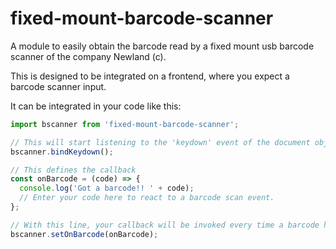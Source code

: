 # fixed-mount-barcode-scanner

A module to easily obtain the barcode read by a fixed mount usb barcode scanner of the company Newland (c).

This is designed to be integrated on a frontend, where you expect a barcode scanner input.

It can be integrated in your code like this:

```js
import bscanner from 'fixed-mount-barcode-scanner';

// This will start listening to the 'keydown' event of the document object.
bscanner.bindKeydown(); 

// This defines the callback 
const onBarcode = (code) => {
  console.log('Got a barcode!! ' + code);
  // Enter your code here to react to a barcode scan event.
};

// With this line, your callback will be invoked every time a barcode has been scanned
bscanner.setOnBarcode(onBarcode);
```
